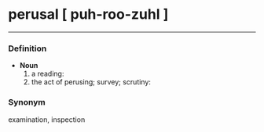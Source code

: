 # perusal [ puh-roo-zuhl ]
--- 
### Definition
- **Noun**
    1. a reading:
    2. the act of perusing; survey; scrutiny:
### Synonym
examination, inspection
